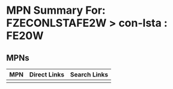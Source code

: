



# MPN Summary For: FZECONLSTAFE2W > con-lsta : FE20W

## MPNs
  

|MPN|Direct Links|Search Links|
| :--- | :--- | :--- |
||||
